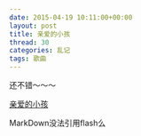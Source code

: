 ```yaml
---
date: 2015-04-19 10:11:00+00:00
layout: post
title: 亲爱的小孩
thread: 30
categories: 乱记
tags: 歌曲
---
```


还不错～～～

[亲爱的小孩](http://player.youku.com/player.php/sid/XNDA0NDE5NTA0/v.swf)

MarkDown没法引用flash么
